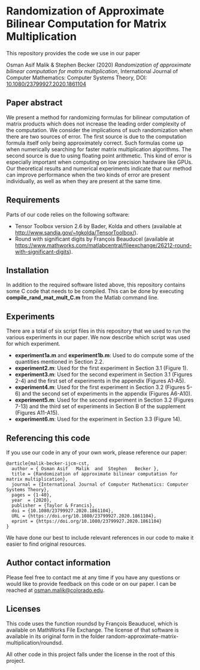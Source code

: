 # Randomization of Approximate Bilinear Computation for Matrix Multiplication
This repository provides the code we use in our paper 

Osman Asif Malik & Stephen Becker (2020) *Randomization of approximate bilinear computation for matrix multiplication*, International Journal of Computer Mathematics: Computer Systems Theory, DOI: [10.1080/23799927.2020.1861104](https://doi.org/10.1080/23799927.2020.1861104)

## Paper abstract
We present a method for randomizing formulas for bilinear computation of matrix products which does not increase the leading order complexity of the computation. We consider the implications of such randomization when there are two sources of error. The first source is due to the computation formula itself only being approximately correct. Such formulas come up when numerically searching for faster matrix multiplication algorithms. The second source is due to using floating point arithmetic. This kind of error is especially important when computing on low precision hardware like GPUs. Our theoretical results and numerical experiments indicate that our method can improve performance when the two kinds of error are present individually, as well as when they are present at the same time.

## Requirements
Parts of our code relies on the following software:
* Tensor Toolbox version 2.6 by Bader, Kolda and others (available at http://www.sandia.gov/~tgkolda/TensorToolbox/).
* Round with significant digits by François Beauducel (available at https://www.mathworks.com/matlabcentral/fileexchange/26212-round-with-significant-digits).

## Installation
In addition to the required software listed above, this repository contains some C code that needs to be compiled. This can be done by executing **compile_rand_mat_mult_C.m** from the Matlab command line.

## Experiments
There are a total of six script files in this repository that we used to run the various experiments in our paper. We now describe which script was used for which experiment.
* **experiment1a.m** and **experiment1b.m**: Used to do compute some of the quantities mentioned in Section 2.2.
* **experiment2.m**: Used for the first experiment in Section 3.1 (Figure 1).
* **experiment3.m**: Used for the second experiment in Section 3.1 (Figures 2-4) and the first set of experiments in the appendix (Figures A1-A5).
* **experiment4.m**: Used for the first experiment in Section 3.2 (Figures 5-6) and the second set of experiments in the appendix (Figures A6-A10).
* **experiment5.m**: Used for the second experiment in Section 3.2 (Figures 7-13) and the third set of experiments in Section B of the supplement (Figures A11-A15).
* **experiment6.m**: Used for the experiment in Section 3.3 (Figure 14).

## Referencing this code
If you use our code in any of your own work, please reference our paper:
```
@article{malik-becker-ijcm-cst,
  author = { Osman Asif   Malik  and  Stephen   Becker },
  title = {Randomization of approximate bilinear computation for matrix multiplication},
  journal = {International Journal of Computer Mathematics: Computer Systems Theory},
  pages = {1-40},
  year  = {2020},
  publisher = {Taylor & Francis},
  doi = {10.1080/23799927.2020.1861104},
  URL = {https://doi.org/10.1080/23799927.2020.1861104},
  eprint = {https://doi.org/10.1080/23799927.2020.1861104}
}
```

We have done our best to include relevant references in our code to make it easier to find original resources.

## Author contact information
Please feel free to contact me at any time if you have any questions or would like to provide feedback on this code or on our paper. I can be reached at osman.malik@colorado.edu.

## Licenses
This code uses the function roundsd by François Beauducel, which is available on MathWorks File Exchange. The license of that software is available in its original form in the folder random-approximate-matrix-multiplication/roundsd.

All other code in this project falls under the license in the root of this project.
